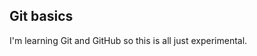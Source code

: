 Git basics
--------------------------------
I'm learning Git and GitHub so this is all just experimental.
